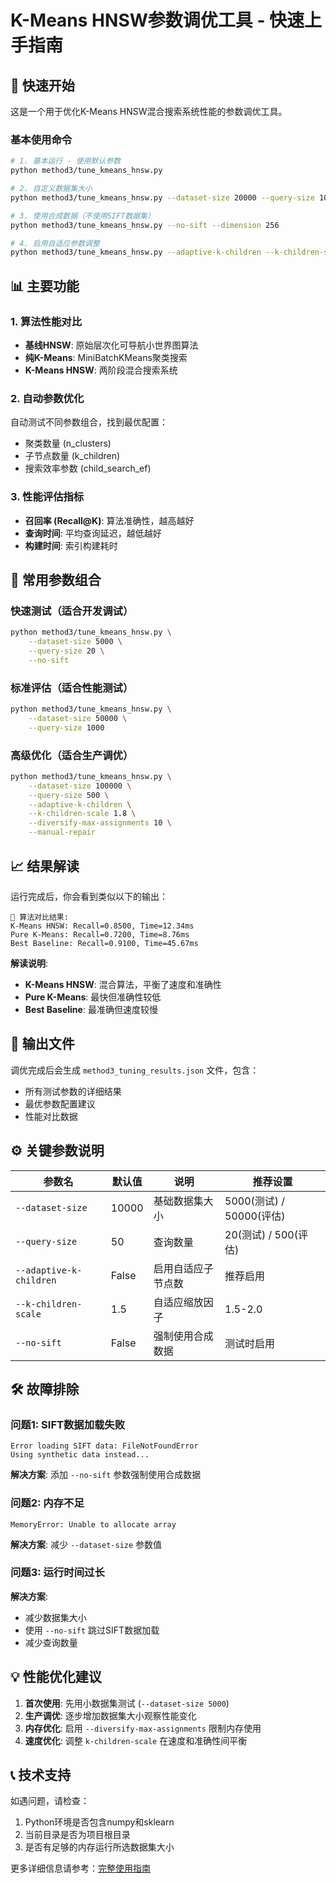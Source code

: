 # K-Means HNSW参数调优工具 - 快速上手指南

## 🚀 快速开始

这是一个用于优化K-Means HNSW混合搜索系统性能的参数调优工具。

### 基本使用命令

```bash
# 1. 基本运行 - 使用默认参数
python method3/tune_kmeans_hnsw.py

# 2. 自定义数据集大小
python method3/tune_kmeans_hnsw.py --dataset-size 20000 --query-size 100

# 3. 使用合成数据（不使用SIFT数据集）
python method3/tune_kmeans_hnsw.py --no-sift --dimension 256

# 4. 启用自适应参数调整
python method3/tune_kmeans_hnsw.py --adaptive-k-children --k-children-scale 2.0
```

## 📊 主要功能

### 1. 算法性能对比
- **基线HNSW**: 原始层次化可导航小世界图算法
- **纯K-Means**: MiniBatchKMeans聚类搜索
- **K-Means HNSW**: 两阶段混合搜索系统

### 2. 自动参数优化
自动测试不同参数组合，找到最优配置：
- 聚类数量 (n_clusters)
- 子节点数量 (k_children) 
- 搜索效率参数 (child_search_ef)

### 3. 性能评估指标
- **召回率 (Recall@K)**: 算法准确性，越高越好
- **查询时间**: 平均查询延迟，越低越好
- **构建时间**: 索引构建耗时

## 🎯 常用参数组合

### 快速测试（适合开发调试）
```bash
python method3/tune_kmeans_hnsw.py \
    --dataset-size 5000 \
    --query-size 20 \
    --no-sift
```

### 标准评估（适合性能测试）
```bash
python method3/tune_kmeans_hnsw.py \
    --dataset-size 50000 \
    --query-size 1000
```

### 高级优化（适合生产调优）
```bash
python method3/tune_kmeans_hnsw.py \
    --dataset-size 100000 \
    --query-size 500 \
    --adaptive-k-children \
    --k-children-scale 1.8 \
    --diversify-max-assignments 10 \
    --manual-repair
```

## 📈 结果解读

运行完成后，你会看到类似以下的输出：

```
🎯 算法对比结果:
K-Means HNSW: Recall=0.8500, Time=12.34ms
Pure K-Means: Recall=0.7200, Time=8.76ms  
Best Baseline: Recall=0.9100, Time=45.67ms
```

**解读说明**:
- **K-Means HNSW**: 混合算法，平衡了速度和准确性
- **Pure K-Means**: 最快但准确性较低
- **Best Baseline**: 最准确但速度较慢

## 📁 输出文件

调优完成后会生成 `method3_tuning_results.json` 文件，包含：
- 所有测试参数的详细结果
- 最优参数配置建议
- 性能对比数据

## ⚙️ 关键参数说明

| 参数名 | 默认值 | 说明 | 推荐设置 |
|--------|--------|------|----------|
| `--dataset-size` | 10000 | 基础数据集大小 | 5000(测试) / 50000(评估) |
| `--query-size` | 50 | 查询数量 | 20(测试) / 500(评估) |
| `--adaptive-k-children` | False | 启用自适应子节点数 | 推荐启用 |
| `--k-children-scale` | 1.5 | 自适应缩放因子 | 1.5-2.0 |
| `--no-sift` | False | 强制使用合成数据 | 测试时启用 |

## 🛠️ 故障排除

### 问题1: SIFT数据加载失败
```
Error loading SIFT data: FileNotFoundError
Using synthetic data instead...
```
**解决方案**: 添加 `--no-sift` 参数强制使用合成数据

### 问题2: 内存不足
```
MemoryError: Unable to allocate array
```
**解决方案**: 减少 `--dataset-size` 参数值

### 问题3: 运行时间过长
**解决方案**: 
- 减少数据集大小
- 使用 `--no-sift` 跳过SIFT数据加载
- 减少查询数量

## 💡 性能优化建议

1. **首次使用**: 先用小数据集测试 (`--dataset-size 5000`)
2. **生产调优**: 逐步增加数据集大小观察性能变化
3. **内存优化**: 启用 `--diversify-max-assignments` 限制内存使用
4. **速度优化**: 调整 `k-children-scale` 在速度和准确性间平衡

## 📞 技术支持

如遇问题，请检查：
1. Python环境是否包含numpy和sklearn
2. 当前目录是否为项目根目录
3. 是否有足够的内存运行所选数据集大小

更多详细信息请参考：[完整使用指南](TUNING_USAGE_GUIDE_CN.md)
